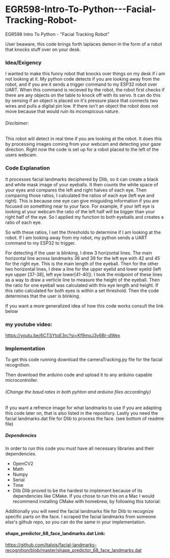 # EGR598-Intro-To-Python---Facial-Tracking-Robot-
EGR598 Intro To Python - "Facial Tracking Robot"

User beaware, this code brings forth laplaces demon in the form of a robot that knocks stuff over on your desk.

### Idea/Exigency
I wanted to make this funny robot that knocks over things on my desk if i am not looking at it. My python code detects if you are looking away from the robot, and if you are it sends a trigger command to my ESP32 robot over UART. When this command is recieved by the robot, the robot first checks if there are any objects on the table to knock off with its servo. It can do this by sensing if an object is placed on it's pressure place that connects two wires and pulls a digital pin low. If there isn't an object the robot does not move because that would ruin its inconspicous nature.

###### Disclaimer:
This robot will detect in real time if you are looking at the robot. It does this by processing images coming from your webcam and detecting your gaze direction. Right now the code is set up for a robot placed to the left of the users webcam. 

### Code Explanation
It processes facial landmarks deciphered by Dlib, so it can create a black and white mask image of your eyeballs. It then counts the white space of your eyes and compares the left and right halves of each eye. Then comparing those ratios, I calculated the ratios of each eye (left eye and right). This is because one eye can give misguiding information if you are focused on something near to your face. For example, if your left eye is looking at your webcam the ratio of the left half will be bigger than your right half of the eye. So I applied my function to both eyeballs and creates a ratio of each eye.

So with these ratios, I set the thresholds to determine if I am looking at the robot. If I am looking away from my robot, my python sends a UART command to my ESP32 to trigger.

For detecting if the user is blinking, I drew 3 horizontal lines. The main horizontal line across landmarks 36 and 39 for the left eye with 42 and 45 for the right eye. This is the main length of the eyeball. Then for the other two horizontal lines, I drew a line for the upper eyelid and lower eyelid (left eye upper [37-38], left eye lower[41-40]). I took the midpoint of these lines as a way to draw a verticle line to measure the height of the eyeball. Then the ratio for one eyeball was calculated with this eye length and height. If this ratio calculated for both eyes is within a set threshold. Then the code determines that the user is blinking. 


If you want a more generalized idea of how this code works consult the link below 
### my youtube video:
https://youtu.be/6CTSYtoE3rc?si=Kf9moJ3v6Br-dWex

### Implementation
To get this code running download the cameraTracking.py file for the facial recognition.

Then download the arduino code and upload it to any arduino capable microcontroller.
###### (Change the baud rates in both pyhton and arduino files accordingly)
If you want a refrence image for what landmarks to use if you are adapting this code later on, that is also listed in the repository.
Lastly you need the facial landmarks.dat file for Dlib to process the face. (see bottom of readme file)

##### Dependencies
In order to run this code you must have all necessary libraries and their dependencies.
- OpenCV2
- Math
- Numpy
- Serial
- Time
- Dlib
  Dlib proved to be the hardest to implement because of its dependencies like CMake.
If you chose to run this on a Mac I would recommend installing CMake with homebrew, by following this tutorial:


Additionally you will need the facial landmarks file for Dlib to recognize specific parts on the face.
I scraped the facial landmarks from someone else's github repo, so you can do the same in your implementation.

#### shape_predictor_68_face_landmarks.dat Link:
https://github.com/italojs/facial-landmarks-recognition/blob/master/shape_predictor_68_face_landmarks.dat

